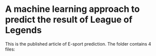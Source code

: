 # A machine learning approach to predict the result of League of Legends

This is the published article of E-sport prediction. The folder contains 4 files:
